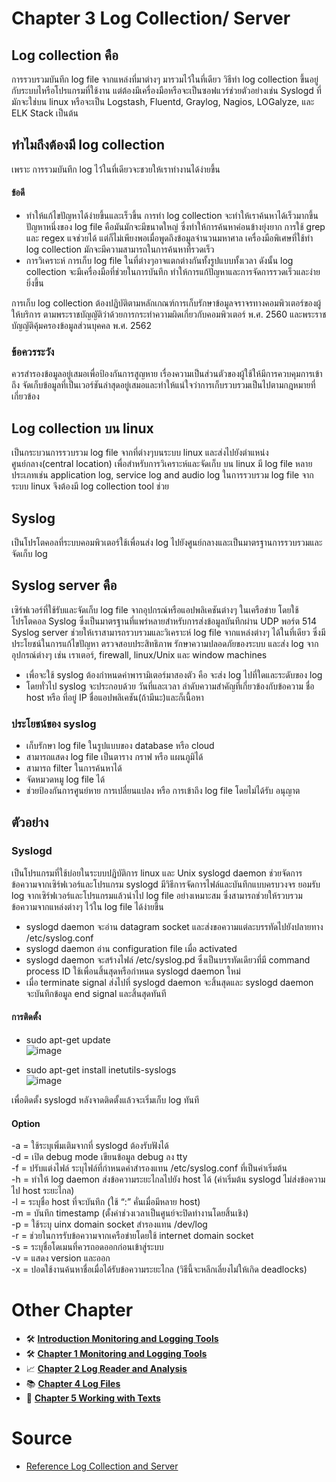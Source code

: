 # Chapter 3 Log Collection/ Server
## Log collection คือ 
การรวบรวมบันทึก log file จากแหล่งที่มาต่างๆ มารวมไว้ในที่เดียว วิธีทำ log collection ขึ้นอยู่กับระบบไหรือโปรแกรมที่ใช้งาน แต่ต้องมีเครื่องมือหรือจะเป็นซอฟแวร์ช่วยตัวอย่างเช่น Syslogd ที่มักจะใช่บน linux หรือจะเป็น Logstash, Fluentd, Graylog, Nagios, LOGalyze, และ ELK Stack เป็นต้น

## ทำไมถึงต้องมี log collection 
เพราะ การรวมบันทึก log ไว้ในที่เดียวจะชวยให้เราทำงานได้ง่ายขึ้น

#### ข้อดี
* ทำให้แก้ไขปัญหาได้ง่ายขึ้นและเร็วขึ้น การทำ log collection จะทำให้เราค้นหาได้เร็วมากขึ้น ปัญหาหนึ่งของ log file คือมันมักจะมีขนาดใหญ่ ซึ่งทำให้การค้นหาค่อนข้างยุ่งยาก การใช้ grep และ regex แจช่วยได้ แต่ก็ไม่เพียงพอเมื่อพูดถึงข้อมูลจำนวนมหาศาล เครื่องมือพิเศษที่ใช้ทำ log collection มักจะมีความสามารถในการค้นหาที่รวดเร็ว
* การวิเคราะห์  การเก็บ log file ในที่ต่างๆอาจแตกต่างกันทั้งรูปแบบทั้งเวลา ดังนั้น log collection จะมีเครื่องมือที่ช่วยในการบันทึก ทำให้การแก้ปัญหาและการจัดการรวดเร็วและง่ายยิ่งขึ้น

การเก็บ log collection ต้องปฏิบัติตามหลักเกณฑ์การเก็บรักษาข้อมูลจราจรทางคอมพิวเตอร์ของผู้ให้บริการ ตามพระราชบัญญัติว่าด้วยการกระทำความผิดเกี่ยวกับคอมพิวเตอร์ พ.ศ. 2560 และพระราชบัญญัติคุ้มครองข้อมูลส่วนบุคคล พ.ศ. 2562

### ข้อควรระวัง
ควรสำรองข้อมูลอยู่เสมอเพื่อป้องกันการสูญหาย เรื่องความเป็นส่วนตัวของผู้ใช้ให้มีการควบคุมการเข้าถึง จัดเก็บข้อมูลที่เป็นเวอร์ชันล่าสุดอยู่เสมอและทำให้แน่ใจว่าการเก็บรวบรวมเป็นไปตามกฎหมายที่เกี่ยวข้อง

## Log collection บน linux 
เป็นกระบวนการรวบรวม log file จากที่ต่างๆบนระบบ linux และส่งไปยังตำแหน่งศูนย์กลาง(central location) เพื่อสำหรับการวิเคราะห์และจัดเก็บ บน linux มี log file หลายประเภทเช่น application log, service log and audio log ในการรวบรวม log file จากระบบ linux จึงต้องมี log collection tool ช่วย 

## Syslog
เป็นโปรโตคอลที่ระบบคอมพิวเตอร์ใช้เพื่อนส่ง log ไปยังศูนย์กลางและเป็นมาตรฐานการรวบรวมและจัดเก็บ log

## Syslog server คือ
เซิร์ฟเวอร์ที่ใช้รับและจัดเก็บ log file จากอุปกรณ์หรือแอปพลิเคชันต่างๆ ในเครือข่าย โดยใช้โปรโตคอล Syslog ซึ่งเป็นมาตรฐานที่แพร่หลายสำหรับการส่งข้อมูลบันทึกผ่าน UDP พอร์ต 514 
Syslog server ช่วยให้เราสามารถรวบรวมและวิเคราะห์ log file จากแหล่งต่างๆ ได้ในที่เดียว ซึ่งมีประโยชน์ในการแก้ไขปัญหา ตรวจสอบประสิทธิภาพ รักษาความปลอดภัยของระบบ และส่ง log จากอุปกรณ์ต่างๆ เช่น เราเตอร์, firewall, linux/Unix และ window machines

* เพื่อจะใช้ syslog ต้องกำหนดค่าพารามิเตอร์มาสองตัว คือ จะส่ง log ไปที่ใดและระดับของ log
* โดยทั่วไป syslog จะประกอบด้วย วันที่และเวลา ลำดับความสำคัญที่เกี่ยวข้องกับข้อความ ชื่อ host หรือ ที่อยู่ IP ชื่อแอปพลิเคชัน(ถ้ามีนะ)และก็เนื้อหา

### ประโยชน์ของ syslog
* เก็บรักษา log file ในรูปแบบของ database หรือ cloud
* สามารถแสดง log file เป็นตาราง กราฟ หรือ แผนภูมิได้
* สามารถ filter ในการค้นหาได้
* จัดหมวดหมู log file ได้
* ช่วยป้องกันการศูนย์หาย การเปลี่ยนแปลง หรือ การเข้าถึง log file โดยไม่ได้รับ อนุญาต

## ตัวอย่าง
### Syslogd
เป็นโปรแกรมที่ใช้บ่อยในระบบปฏิบัติการ linux และ Unix
syslogd daemon ช่วยจัดการข้อความจากเซิร์ฟเวอร์และโปรแกรม syslogd มีวิธีการจัดการไฟล์และบันทึกแบบครบวงจร ยอมรับ log จากเซิร์ฟเวอร์และโปรแกรมแล้วนำไป log file อย่างเหมาะสม ซึ่งสามารถช่วยให้รวบรวมข้อความจากแหล่งต่างๆ ไว้ใน log file ได้ง่ายขึ้น

* syslogd daemon จะอ่าน datagram socket และส่งขอความแต่ละบรรทัดไปยังปลายทาง /etc/syslog.conf 
* syslogd daemon อ่าน configuration file เมื่อ activated
* syslogd daemon จะสร้างไฟล์ /etc/syslog.pd ซึ่งเป็นบรรทัดเดียวที่มี command process ID ใช้เพื่อนสิ้นสุดหรือกำหนด syslogd daemon ใหม่ 
* เมื่อ terminate signal ส่งไปที่ syslogd daemon จะสิ้นสุดและ syslogd daemon จะบันทึกข้อมูล end signal และสิ้นสุดทันที

#### การติดตั้ง
* sudo apt-get update<br>
![image](https://github.com/Jxwgame/Monitoring-and-Logging-Tools-Sec-2/assets/109953502/28113430-8e7b-4272-baaa-9c6410cfbdcf)

* sudo apt-get install inetutils-syslogs<br>
![image](https://github.com/Jxwgame/Monitoring-and-Logging-Tools-Sec-2/assets/109953502/b36b46c6-1037-4b4a-8dab-b9e6cec3a280)

เพื่อติดตั้ง syslogd หลังจาดติดตั้งแล้วจะเริ่มเก็บ log ทันที

#### Option
-a = ใช้ระบุเพิ่มเติมจากที่ syslogd ต้องรับฟังได้<br>
-d = เปิด debug mode เขียนข้อมูล debug ลง tty<br>
-f = ปรับแต่งไฟล์ ระบุไฟล์ที่กำหนดค่าสำรองแทน /etc/syslog.conf ที่เป็นค่าเริ่มต้น<br>
-h = ทำให้ log daemon ส่งข้อความระยะไกลไปยัง host ได้ (ค่าเริ่มต้น syslogd ไม่ส่งข้อความไป host ระยะไกล)<br>
-l = ระบุชื่อ host ที่จะบันทึก (ใช้ “:” คั่นเมื่อมีหลาย host)<br>
-m = บันทึก timestamp (ตั้งค่าช่วงเวลาเป็นศูนย์จะปิดทำงานโดยสิ้นเชิง)<br>
-p = ใช้ระบุ uinx domain socket สำรองแทน /dev/log<br>
-r = ช่วยในการรับข้อความจากเครือข่ายโดยใช้ internet domain socket<br>
-s = ระบุชื่อโดเมนที่ควรถอดออกก่อนเข้าสู่ระบบ<br>
-v = แสดง version และออก<br>
-x = ปอดใช้งานค้นหาชื่อเมื่อได้รับข้อความระยะไกล (วิธีนี้จะหลีกเลี่ยงไม่ให้เกิด deadlocks)

# Other Chapter
- 🛠 [**Introduction Monitoring and Logging Tools**](https://github.com/Jxwgame/Monitoring-and-Logging-Tools-Sec-2/blob/main/README.md)
- 🛠 [**Chapter 1 Monitoring and Logging Tools**](https://github.com/Jxwgame/Monitoring-and-Logging-Tools-Sec-2/blob/main/Chapter%201/Readme.md)
- 📈 [**Chapter 2 Log Reader and Analysis**](https://github.com/Jxwgame/Monitoring-and-Logging-Tools-Sec-2/blob/main/Chapter%202/Readme.md)
- 📚 [**Chapter 4 Log Files**](https://github.com/Jxwgame/Monitoring-and-Logging-Tools-Sec-2/blob/main/Chapter%204/Readme.md)
- 📩 [**Chapter 5 Working with Texts**](https://github.com/Jxwgame/Monitoring-and-Logging-Tools-Sec-2/blob/main/Chapter%205/Readme.md)

# Source
- [Reference Log Collection and Server](https://github.com/Jxwgame/Monitoring-and-Logging-Tools-Sec-2/blob/main/Reference/Chapter%203.md)
